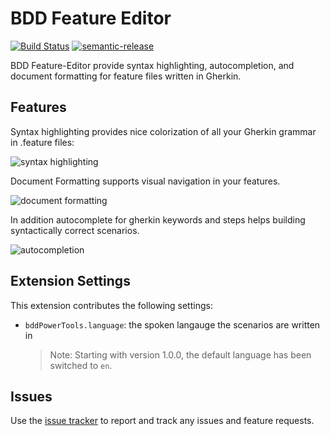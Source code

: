 # BDD Feature Editor

[![Build Status](https://dev.azure.com/iteratec-oss-bdd/bddpowertools/_apis/build/status/iteratec.bdd-power-tools?branchName=master)](https://dev.azure.com/iteratec-oss-bdd/bddpowertools/_build/latest?definitionId=1&branchName=master)
[![semantic-release](https://img.shields.io/badge/%20%20%F0%9F%93%A6%F0%9F%9A%80-semantic--release-e10079.svg)](https://github.com/semantic-release/semantic-release)

BDD Feature-Editor provide syntax highlighting, autocompletion, and document formatting for feature files written in Gherkin.

## Features

Syntax highlighting provides nice colorization of all your Gherkin grammar in .feature files:

![syntax highlighting](media/syntaxhighlighting.png)

Document Formatting supports visual navigation in your features.

![document formatting](media/FormatDocument.gif)

In addition autocomplete for gherkin keywords and steps helps building syntactically correct scenarios.

![autocompletion](media/Autocomplete.gif)

## Extension Settings

This extension contributes the following settings:

-   `bddPowerTools.language`: the spoken langauge the scenarios are written in
    > Note: Starting with version 1.0.0, the default language has been switched to `en`.

## Issues

Use the [issue tracker](https://github.com/iteratec/bdd-power-tools/issues) to report and track any issues and feature requests.
